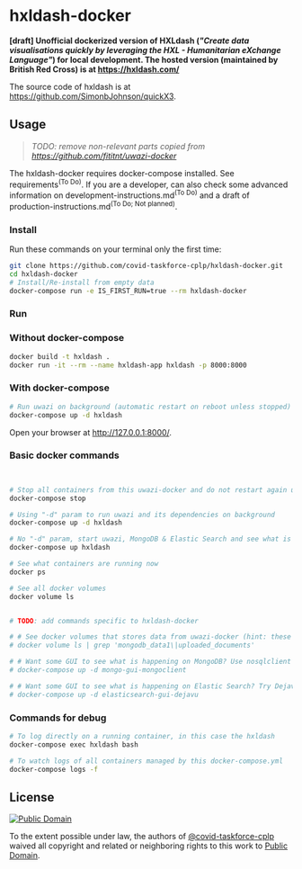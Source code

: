 # hxldash-docker
**[draft] Unofficial dockerized version of HXLdash (_"Create data visualisations
quickly by leveraging the HXL - Humanitarian eXchange Language"_) for local
development. The hosted version (maintained by British Red Cross) is at
<https://hxldash.com/>**

The source code of hxldash is at <https://github.com/SimonbJohnson/quickX3>.

## Usage

> _TODO: remove non-relevant parts copied from https://github.com/fititnt/uwazi-docker_

The hxldash-docker requires docker-compose installed. See
requirements<sup>(To Do)</sup>. If you are a developer, can also check some
advanced information on development-instructions.md<sup>(To Do)</sup> and a
draft of production-instructions.md<sup>(To Do; Not planned)</sup>.

### Install

Run these commands on your terminal only the first time:

```bash
git clone https://github.com/covid-taskforce-cplp/hxldash-docker.git
cd hxldash-docker
# Install/Re-install from empty data
docker-compose run -e IS_FIRST_RUN=true --rm hxldash-docker 
```

### Run

### Without docker-compose
```bash
docker build -t hxldash .
docker run -it --rm --name hxldash-app hxldash -p 8000:8000
```

### With docker-compose
```bash
# Run uwazi on background (automatic restart on reboot unless stopped)
docker-compose up -d hxldash
```

Open your browser at <http://127.0.0.1:8000/>. <!-- Initial user: _admin_, password: _admin_. -->

<!--
docker build -t hxldash . && docker run -it --rm --name hxldash-app hxldash -p 7777:8000
docker build --no-cache -t hxldash . && docker run -it --rm --name hxldash-app hxldash -p 7777:8000
-->

### Basic docker commands

```bash


# Stop all containers from this uwazi-docker and do not restart again until you explicit ask for it
docker-compose stop

# Using "-d" param to run uwazi and its dependencies on background
docker-compose up -d hxldash

# No "-d" param, start uwazi, MongoDB & Elastic Search and see what is happening inside the containers
docker-compose up hxldash

# See what containers are running now
docker ps

# See all docker volumes
docker volume ls


# TODO: add commands specific to hxldash-docker

# # See docker volumes that stores data from uwazi-docker (hint: these ones to backup & restore)
# docker volume ls | grep 'mongodb_data1\|uploaded_documents'

# # Want some GUI to see what is happening on MongoDB? Use nosqlclient
# docker-compose up -d mongo-gui-mongoclient

# # Want some GUI to see what is happening on Elastic Search? Try Dejavu
# docker-compose up -d elasticsearch-gui-dejavu
```
### Commands for debug

```bash
# To log directly on a running container, in this case the hxldash
docker-compose exec hxldash bash

# To watch logs of all containers managed by this docker-compose.yml
docker-compose logs -f
```

<!--

Maybe:
- https://hub.docker.com/r/unocha/hxl-proxy
- https://hub.docker.com/_/traefik


Group of services (strategy)
- https://github.com/docker/compose/issues/2589#issuecomment-313796200

-->

## License

[![Public Domain](https://i.creativecommons.org/p/zero/1.0/88x31.png)](UNLICENSE)

To the extent possible under law, the authors of [@covid-taskforce-cplp](https://github.com/covid-taskforce-cplp)
waived all copyright and related or neighboring rights to this work to
[Public Domain](UNLICENSE).